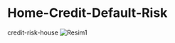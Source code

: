 # Home-Credit-Default-Risk
credit-risk-house
![Resim1](https://user-images.githubusercontent.com/78099138/135674054-7c7b985c-56ee-4063-8713-db60c0fbad52.png)

